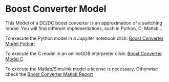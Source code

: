 # Boost Converter Model
This Model of a DC/DC boost converter is an approximation of a switching model.
You will find different implementations, such in Python, C, Matlab...

To execute the Python model in a Jupyiter notebook click: [Boost Converter Model Python](https://colab.research.google.com/drive/17blXxhXYZGddtZxGlVVpSNVU4JS4_cxu?usp=sharing)

To execute the C model in an onlineGDB interpreter click: [Boost Converter Model C](https://onlinegdb.com/6iAW8Ta4o)

To execute the Matlab/Simulink model a license is necessary. Otherwise check the [Boost Converter Matlab Report](./Boost_Converter_Report.pdf)

